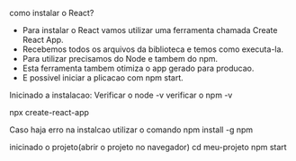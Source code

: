 
como instalar o React?

- Para instalar o React vamos utilizar uma ferramenta chamada Create React App.
- Recebemos todos os arquivos da biblioteca e temos como executa-la.
- Para utilizar precisamos do Node e tambem do npm.
- Esta ferramenta tambem otimiza o app gerado para producao.
- E possivel iniciar a  plicacao com npm start.


Inicinado a instalacao:
Verificar o node -v
verificar o npm -v

npx create-react-app

 Caso haja erro na instalcao utilizar o comando
 npm install -g npm 

inicinado o projeto(abrir o projeto no navegador)
cd meu-projeto
npm start


